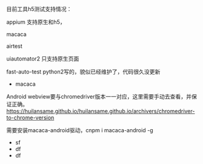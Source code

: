 目前工具h5测试支持情况：

appium 支持原生和h5，

macaca

airtest

uiautomator2 只支持原生页面

fast-auto-test python2写的，貌似已经维护了，代码很久没更新

* macaca

Android webview要与chromedriver版本一一对应，这里需要手动去查看，并保证正确。https://huilansame.github.io/huilansame.github.io/archivers/chromedriver-to-chrome-version

需要安装macaca-android驱动，cnpm i macaca-android -g

* sf
* df
* df